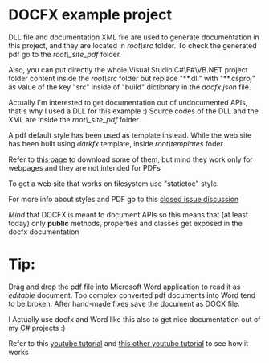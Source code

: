 # DOCFX example project
DLL file and documentation XML file are used to generate documentation in this project, and they are located in *root\\src* folder.
To check the generated pdf go to the *root\\\_site\_pdf* folder.

Also, you can put directly the whole Visual Studio C#\F#\VB.NET project folder content inside the
*root\\src* folder but replace "\*\*.dll" with "\*\*.csproj" as value of the key "src" inside of "build"
dictionary in the *docfx.json* file.

Actually I'm interested to get documentation out of undocumented APIs, that's why I used a DLL for this example :) 
Source codes of the DLL and the XML are inside the *root\\\_site\_pdf* folder

A pdf default style has been used as template instead. While the web site has been built using *darkfx* 
template, inside *root\\templates* foder.

Refer to [this page](https://dotnet.github.io/docfx/templates-and-plugins/templates-dashboard.html) to download 
some of them, but mind they work only for webpages and they are not intended for PDFs

To get a web site that works on filesystem use "statictoc" style.

For more info about styles and PDF go to this [closed issue discussion](https://github.com/dotnet/docfx/issues/6110) 

*Mind* that DOCFX is meant to document APIs so this means that (at least today) only **public** methods, 
properties and classes get exposed in the docfx documentation 

# Tip: 
Drag and drop the pdf file into Microsoft Word application to read it as *editable* document. Too complex converted pdf documents 
into Word tend to be broken. After hand-made fixes save the document as DOCX file.

I Actually use docfx and Word like this also to get nice documentation out of my C# projects :) 

Refer to this [youtube tutorial](https://www.youtube.com/watch?v=oP393DSX9xs) and [this other youtube tutorial](https://www.youtube.com/watch?v=aThwPl-HdPo) to see how it works
